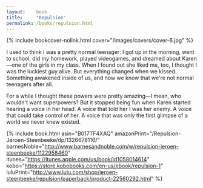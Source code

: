 ```yaml
---
layout:    book
title:     "Repulsion"
permalink: /books/repulsion.html
---
```


{% include bookcover-nolink.html cover="/images/covers/cover-6.jpg" %}

I used to think I was a pretty normal teenager: I got up in the morning, went to school, did my homework, played videogames, and dreamed about Karen&#x2014;one of the girls in my class. When I found out she liked me, too, I thought I was the luckiest guy alive. But everything changed when we kissed. Something awakened inside of us, and now we know that we're not normal teenagers after all.

For a while I thought these powers were pretty amazing&#x2014;I mean, who wouldn't want superpowers? But it stopped being fun when Karen started hearing a voice in her head. A voice that told her I was her enemy. A voice that could take control of her. A voice that was only the first glimpse of a world we never knew existed.

{% include book.html asin="B017TF4XAQ" amazonPrint="/Repulsion-Jeroen-Steenbeeke/dp/1326678116/" barnesNoble="http://www.barnesandnoble.com/w/repulsion-jeroen-steenbeeke/1122958460" itunes="https://itunes.apple.com/us/book/id1058014614" kobo="https://store.kobobooks.com/en-us/ebook/repulsion-1" luluPrint="http://www.lulu.com/shop/jeroen-steenbeeke/repulsion/paperback/product-22560292.html" %}

